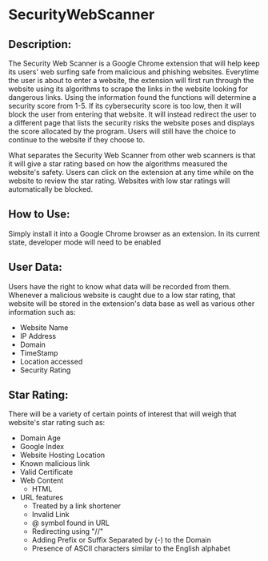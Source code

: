 # SecurityWebScanner

## Description:
The Security Web Scanner is a Google Chrome extension that will help keep its users' web surfing safe from malicious and phishing websites. Everytime the user is about to enter a website, the extension will first run through the website using its algorithms to scrape the links in the website looking for dangerous links. Using the information found the functions will determine a security score from 1-5. If its cybersecurity score is too low, then it will block the user from entering that website. It will instead redirect the user to a different page that lists the security risks the website poses and displays the score allocated by the program. Users will still have the choice to continue to the website if they choose to.

What separates the Security Web Scanner from other web scanners is that it will give a star rating based on how the algorithms measured the website's safety. Users can click on the extension at any time while on the website to review the star rating. Websites with low star ratings will automatically be blocked.

## How to Use:
Simply install it into a Google Chrome browser as an extension. In its current state, developer mode will need to be enabled

## User Data:
Users have the right to know what data will be recorded from them. Whenever a malicious website is caught due to a low star rating, that website will be stored in the extension's data base as well as various other information such as:
- Website Name
- IP Address
- Domain
- TimeStamp
- Location accessed
- Security Rating

## Star Rating:
There will be a variety of certain points of interest that will weigh that website's star rating such as:
- Domain Age
- Google Index
- Website Hosting Location
- Known malicious link
- Valid Certificate
- Web Content
    * HTML
- URL features
    * Treated by a link shortener
    * Invalid Link
    * @ symbol found in URL
    * Redirecting using "//"
    * Adding Prefix or Suffix Separated by (-) to the Domain
    * Presence of ASCII characters similar to the English alphabet
